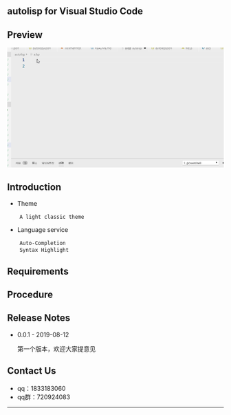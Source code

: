 
## autolisp for Visual Studio Code


## Preview
![](images/autolisp.gif)

## Introduction

*	Theme
```
	A light classic theme
```
*	Language service
```
	Auto-Completion 
	Syntax Highlight
```

## Requirements

   

## Procedure


	
	
## Release Notes




* 0.0.1 - 2019-08-12

	第一个版本，欢迎大家提意见


## Contact Us
* qq：1833183060
* qq群：720924083
-----------------------------------------------------------------------------------------------------------


